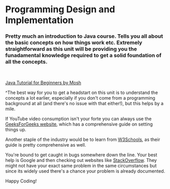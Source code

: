 # Programming Design and Implementation

### Pretty much an introduction to Java course. Tells you all about the basic concepts on how things work etc. Extremely straightforward as this unit will be providing you the funadamental knowledge required to get a solid foundation of all the concepts.

<br>

[Java Tutorial for Beginners by Mosh](https://www.youtube.com/watch?v=eIrMbAQSU34)

^The best way for you to get a headstart on this unit is to understand the concepts a lot earlier, especially if you don't come from a programming background at all (and there's no issue with that either!), but this helps by a mile.

If YouTube video consumption isn't your forte you can always use the [GeeksForGeeks website](https://www.geeksforgeeks.org/java/?ref=shm), which has a comprehensive guide on setting things up.

Another staple of the industry would be to learn from [W3Schools](https://www.w3schools.com/java/default.asp), as their guide is pretty comprehensive as well.

You're bound to get caught in bugs somewhere down the line. Your best help is Google and then checking out websites like [StackOverflow](https://stackoverflow.com/). They might not have your exact same problem in the same circumstances but since its widely used there's a chance your problem is already documented. 

Happy Coding!




